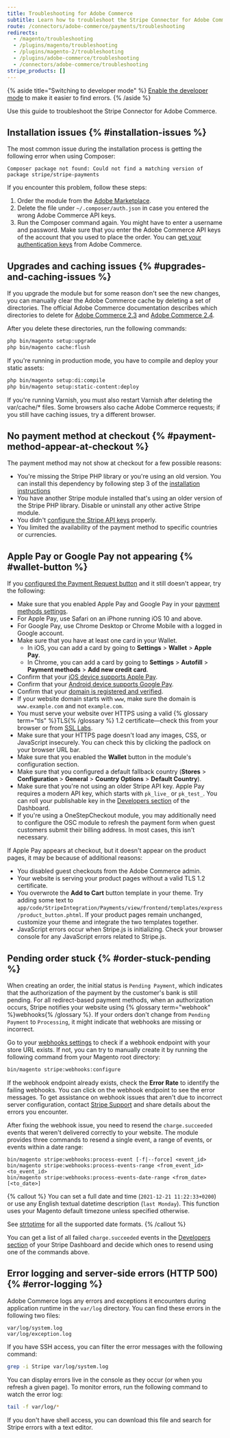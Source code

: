 ```yaml
---
title: Troubleshooting for Adobe Commerce
subtitle: Learn how to troubleshoot the Stripe Connector for Adobe Commerce.
route: /connectors/adobe-commerce/payments/troubleshooting
redirects:
  - /magento/troubleshooting
  - /plugins/magento/troubleshooting
  - /plugins/magento-2/troubleshooting
  - /plugins/adobe-commerce/troubleshooting
  - /connectors/adobe-commerce/troubleshooting
stripe_products: []
---
```


{% aside title="Switching to developer mode" %}
[Enable the developer mode](https://devdocs.magento.com/guides/v2.0/config-guide/cli/config-cli-subcommands-mode.html) to make it easier to find errors.
{% /aside %}

Use this guide to troubleshoot the Stripe Connector for Adobe Commerce.

## Installation issues {% #installation-issues %}

The most common issue during the installation process is getting the following error when using Composer:

``` {% numbered=false %}
Composer package not found: Could not find a matching version of package stripe/stripe-payments
```

If you encounter this problem, follow these steps:

1. Order the module from the [Adobe Marketplace](https://marketplace.magento.com/stripe-stripe-payments.html).
1. Delete the file under `~/.composer/auth.json` in case you entered the wrong Adobe Commerce API keys.
1. Run the Composer command again. You might have to enter a username and password. Make sure that you enter the Adobe Commerce API keys of the account that you used to place the order. You can [get your authentication keys](https://devdocs.magento.com/guides/v2.4/install-gde/prereq/connect-auth.html) from Adobe Commerce.

## Upgrades and caching issues {% #upgrades-and-caching-issues %}

If you upgrade the module but for some reason don't see the new changes, you can manually clear the Adobe Commerce cache by deleting a set of directories. The official Adobe Commerce documentation describes which directories to delete for [Adobe Commerce 2.3](https://devdocs.magento.com/guides/v2.3/howdoi/php/php_clear-dirs.html) and [Adobe Commerce 2.4](https://devdocs.magento.com/guides/v2.4/howdoi/php/php_clear-dirs.html).

After you delete these directories, run the following commands:

```bash
php bin/magento setup:upgrade
php bin/magento cache:flush
```

If you're running in production mode, you have to compile and deploy your static assets:

```bash
php bin/magento setup:di:compile
php bin/magento setup:static-content:deploy
```

If you're running Varnish, you must also restart Varnish after deleting the var/cache/* files. Some browsers also cache Adobe Commerce requests; if you still have caching issues, try a different browser.

## No payment method at checkout {% #payment-method-appear-at-checkout %}

The payment method may not show at checkout for a few possible reasons:

- You're missing the Stripe PHP library or you're using an old version. You can install this dependency by following step 3 of the [installation instructions](/connectors/adobe-commerce/payments/install)
- You have another Stripe module installed that's using an older version of the Stripe PHP library. Disable or uninstall any other active Stripe module.
- You didn't [configure the Stripe API keys](/connectors/adobe-commerce/payments/configuration#general-settings) properly.
- You limited the availability of the payment method to specific countries or currencies.


## Apple Pay or Google Pay not appearing {% #wallet-button %}

If you [configured the Payment Request button](/connectors/adobe-commerce/payments/configuration#express-checkout) and it still doesn't appear, try the following:

- Make sure that you enabled Apple Pay and Google Pay in your [payment methods settings](https://dashboard.stripe.com/settings/payment_methods).
- For Apple Pay, use Safari on an iPhone running iOS 10 and above.
- For Google Pay, use Chrome Desktop or Chrome Mobile with a logged in Google account.
- Make sure that you have at least one card in your Wallet.
  - In iOS, you can add a card by going to **Settings** > **Wallet** > **Apple Pay**.
  - In Chrome, you can add a card by going to **Settings** > **Autofill** > **Payment methods** > **Add new credit card**.
- Confirm that your [iOS device supports Apple Pay](https://stripe.com/apple-pay).
- Confirm that your [Android device supports Google Pay](/stripe-js/elements/payment-request-button).
- Confirm that your [domain is registered and verified](/payments/payment-methods/pmd-registration?dashboard-or-api=dashboard#register-your-domain).
- If your website domain starts with `www`, make sure the domain is `www.example.com` and not `example.com`.
- You must serve your website over HTTPS using a valid {% glossary term="tls" %}TLS{% /glossary %} 1.2 certificate—check this from your browser or from [SSL Labs](https://www.ssllabs.com/ssltest/).
- Make sure that your HTTPS page doesn't load any images, CSS, or JavaScript insecurely. You can check this by clicking the padlock on your browser URL bar.
- Make sure that you enabled the **Wallet** button in the module's configuration section.
- Make sure that you configured a default fallback country (**Stores** > **Configuration** > **General** > **Country Options** > **Default Country**).
- Make sure that you're not using an older Stripe API key. Apple Pay requires a modern API key, which starts with `pk_live_` or `pk_test_`. You can roll your publishable key in the [Developers section](https://dashboard.stripe.com/test/apikeys) of the Dashboard.
- If you're using a OneStepCheckout module, you may additionally need to configure the OSC module to refresh the payment form when guest customers submit their billing address. In most cases, this isn't necessary.

If Apple Pay appears at checkout, but it doesn't appear on the product pages, it may be because of additional reasons:

- You disabled guest checkouts from the Adobe Commerce admin.
- Your website is serving your product pages without a valid TLS 1.2 certificate.
- You overwrote the **Add to Cart** button template in your theme. Try adding some text to `app/code/StripeIntegration/Payments/view/frontend/templates/express/product_button.phtml`. If your product pages remain unchanged, customize your theme and integrate the two templates together.
- JavaScript errors occur when Stripe.js is initializing. Check your browser console for any JavaScript errors related to Stripe.js.

## Pending order stuck {% #order-stuck-pending %}

When creating an order, the initial status is `Pending Payment`, which indicates that the authorization of the payment by the customer's bank is still pending. For all redirect-based payment methods, when an authorization occurs, Stripe notifies your website using {% glossary term="webhook" %}webhooks{% /glossary %}. If your orders don't change from `Pending Payment` to `Processing`, it might indicate that webhooks are missing or incorrect.

Go to your [webhooks settings](https://dashboard.stripe.com/webhooks) to check if a webhook endpoint with your store URL exists. If not, you can try to manually create it by running the following command from your Magento root directory:

```bash
bin/magento stripe:webhooks:configure
```

If the webhook endpoint already exists, check the **Error Rate** to identify the failing webhooks. You can click on the webhook endpoint to see the error messages. To get assistance on webhook issues that aren't due to incorrect server configuration, contact [Stripe Support](https://support.stripe.com) and share details about the errors you encounter.

After fixing the webhook issue, you need to resend the `charge.succeeded` events that weren't delivered correctly to your website. The module provides three commands to resend a single event, a range of events, or events within a date range:

```
bin/magento stripe:webhooks:process-event [-f|--force] <event_id>
bin/magento stripe:webhooks:process-events-range <from_event_id> <to_event_id>
bin/magento stripe:webhooks:process-events-date-range <from_date> [<to_date>]
```

{% callout %}
You can set a full date and time (`2021-12-21 11:22:33+0200`) or use any English textual datetime description (`last Monday`). This function uses your Magento default timezone unless specified otherwise.

See [strtotime](https://www.php.net/strtotime) for all the supported date formats.
{% /callout %}

You can get a list of all failed `charge.succeeded` events in the [Developers section](https://dashboard.stripe.com/events?type=charge.succeeded&delivery_success=false) of your Stripe Dashboard and decide which ones to resend using one of the commands above.

## Error logging and server-side errors (HTTP 500) {% #error-logging %}

Adobe Commerce logs any errors and exceptions it encounters during application runtime in the `var/log` directory. You can find these errors in the following two files:

```
var/log/system.log
var/log/exception.log
```

If you have SSH access, you can filter the error messages with the following command:

```bash
grep -i Stripe var/log/system.log
```

You can display errors live in the console as they occur (or when you refresh a given page). To monitor errors, run the following command to watch the error log:

```bash
tail -f var/log/*
```

If you don't have shell access, you can download this file and search for Stripe errors with a text editor.
